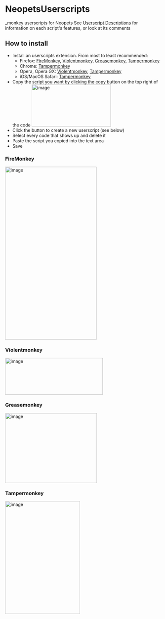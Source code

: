 # NeopetsUserscripts
_monkey userscripts for Neopets
See [Userscript Descriptions](https://github.com/saahphire/NeopetsUserscripts/wiki/Userscript-Descriptions) for information on each script's features, or look at its comments

## How to install
- Install an userscripts extension. From most to least recommended:
  - Firefox: [FireMonkey](https://addons.mozilla.org/en-US/firefox/addon/firemonkey/), [Violentmonkey](https://addons.mozilla.org/en-US/firefox/addon/violentmonkey/), [Greasemonkey](https://addons.mozilla.org/en-US/firefox/addon/greasemonkey/), [Tampermonkey](https://addons.mozilla.org/en-US/firefox/addon/tampermonkey/)
  - Chrome: [Tampermonkey](https://chromewebstore.google.com/detail/tampermonkey/dhdgffkkebhmkfjojejmpbldmpobfkfo)
  - Opera, Opera GX: [Violentmonkey](https://chromewebstore.google.com/detail/violentmonkey/jinjaccalgkegednnccohejagnlnfdag), [Tampermonkey](https://addons.opera.com/en/extensions/details/tampermonkey-beta/)
  - iOS/MacOS Safari: [Tampermonkey](https://apps.apple.com/us/app/tampermonkey/id6738342400)
- Copy the script you want by clicking the copy button on the top right of the code <img width="256" height="137" alt="image" src="https://github.com/user-attachments/assets/e5b28773-9040-48f8-ac3d-99b80b2ebabb" />
- Click the button to create a new userscript (see below)
- Select every code that shows up and delete it
- Paste the script you copied into the text area
- Save

### FireMonkey
<img width="296" height="560" alt="image" src="https://github.com/user-attachments/assets/3802ce83-e390-4a32-a1e8-1eddab2f31ec" />

### Violentmonkey
<img width="316" height="119" alt="image" src="https://github.com/user-attachments/assets/756fc7d1-c770-46cd-bb96-70d96fa72c7b" />

### Greasemonkey
<img width="297" height="226" alt="image" src="https://github.com/user-attachments/assets/47e52366-f216-4506-8ff2-f53a039cd99d" />

### Tampermonkey
<img width="242" height="365" alt="image" src="https://github.com/user-attachments/assets/825f9858-95c1-46bc-8e11-f89bbed378ef" />

